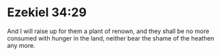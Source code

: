 # Ezekiel 34:29

And I will raise up for them a plant of renown, and they shall be no more consumed with hunger in the land, neither bear the shame of the heathen any more.